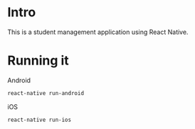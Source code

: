 # Intro

This is a student management application using React Native.

# Running it

Android

```sh
react-native run-android
```

iOS

```sh
react-native run-ios
```
